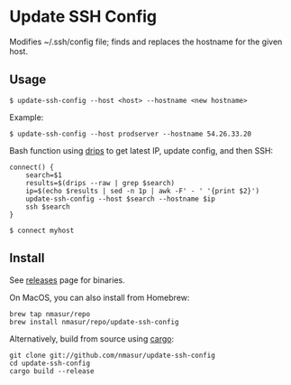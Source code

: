 # Update SSH Config

Modifies ~/.ssh/config file; finds and replaces the hostname for the given host.

## Usage

```
$ update-ssh-config --host <host> --hostname <new hostname>
```

Example:

```
$ update-ssh-config --host prodserver --hostname 54.26.33.20
```

Bash function using [drips](https://github.com/nmasur/drips) to get latest IP, update config, and then SSH:

```
connect() {
    search=$1
    results=$(drips --raw | grep $search)
    ip=$(echo $results | sed -n 1p | awk -F' - ' '{print $2}')
    update-ssh-config --host $search --hostname $ip
    ssh $search
}

$ connect myhost
```

## Install

See [releases](https://github.com/nmasur/update-ssh-config/releases) page for binaries.

On MacOS, you can also install from Homebrew:

```
brew tap nmasur/repo
brew install nmasur/repo/update-ssh-config
```

Alternatively, build from source using [cargo](https://doc.rust-lang.org/cargo/getting-started/installation.html):

```
git clone git://github.com/nmasur/update-ssh-config
cd update-ssh-config
cargo build --release
```
